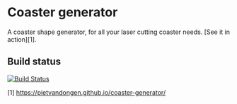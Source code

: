 # Coaster generator

A coaster shape generator, for all your laser cutting coaster needs. [See it in action][1].

## Build status

[![Build Status](https://travis-ci.org/pietvandongen/coaster-generator.svg?branch=master)](https://travis-ci.org/pietvandongen/coaster-generator)

[1] https://pietvandongen.github.io/coaster-generator/
